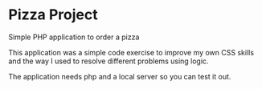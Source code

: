 # Pizza Project

Simple PHP application to order a pizza

This application was a simple code exercise to improve my own CSS skills and the way I used to resolve different problems using logic.

The application needs php and a local server so you can test it out.

